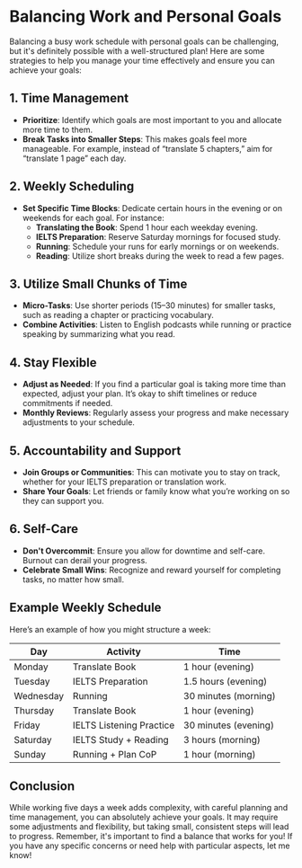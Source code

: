 # Balancing Work and Personal Goals

Balancing a busy work schedule with personal goals can be challenging, but it's definitely possible with a well-structured plan! Here are some strategies to help you manage your time effectively and ensure you can achieve your goals:

## 1. Time Management
- **Prioritize**: Identify which goals are most important to you and allocate more time to them.
- **Break Tasks into Smaller Steps**: This makes goals feel more manageable. For example, instead of “translate 5 chapters,” aim for “translate 1 page” each day.

## 2. Weekly Scheduling
- **Set Specific Time Blocks**: Dedicate certain hours in the evening or on weekends for each goal. For instance:
  - **Translating the Book**: Spend 1 hour each weekday evening.
  - **IELTS Preparation**: Reserve Saturday mornings for focused study.
  - **Running**: Schedule your runs for early mornings or on weekends.
  - **Reading**: Utilize short breaks during the week to read a few pages.

## 3. Utilize Small Chunks of Time
- **Micro-Tasks**: Use shorter periods (15–30 minutes) for smaller tasks, such as reading a chapter or practicing vocabulary.
- **Combine Activities**: Listen to English podcasts while running or practice speaking by summarizing what you read.

## 4. Stay Flexible
- **Adjust as Needed**: If you find a particular goal is taking more time than expected, adjust your plan. It’s okay to shift timelines or reduce commitments if needed.
- **Monthly Reviews**: Regularly assess your progress and make necessary adjustments to your schedule.

## 5. Accountability and Support
- **Join Groups or Communities**: This can motivate you to stay on track, whether for your IELTS preparation or translation work.
- **Share Your Goals**: Let friends or family know what you’re working on so they can support you.

## 6. Self-Care
- **Don't Overcommit**: Ensure you allow for downtime and self-care. Burnout can derail your progress.
- **Celebrate Small Wins**: Recognize and reward yourself for completing tasks, no matter how small.

## Example Weekly Schedule
Here’s an example of how you might structure a week:

| Day       | Activity                          | Time            |
|-----------|-----------------------------------|------------------|
| Monday    | Translate Book                   | 1 hour (evening) |
| Tuesday   | IELTS Preparation                | 1.5 hours (evening) |
| Wednesday | Running                          | 30 minutes (morning) |
| Thursday  | Translate Book                   | 1 hour (evening) |
| Friday    | IELTS Listening Practice         | 30 minutes (evening) |
| Saturday  | IELTS Study + Reading            | 3 hours (morning) |
| Sunday    | Running + Plan CoP               | 1 hour (morning) |

## Conclusion
While working five days a week adds complexity, with careful planning and time management, you can absolutely achieve your goals. It may require some adjustments and flexibility, but taking small, consistent steps will lead to progress. Remember, it's important to find a balance that works for you! If you have any specific concerns or need help with particular aspects, let me know!
